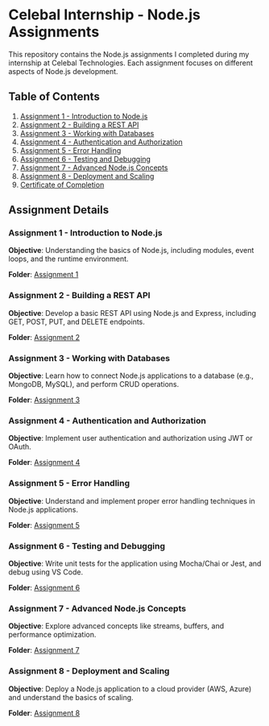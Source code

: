 # Celebal Internship - Node.js Assignments

This repository contains the Node.js assignments I completed during my internship at Celebal Technologies. Each assignment focuses on different aspects of Node.js development.

## Table of Contents

1. [Assignment 1 - Introduction to Node.js](#assignment-1---introduction-to-nodejs)
2. [Assignment 2 - Building a REST API](#assignment-2---building-a-rest-api)
3. [Assignment 3 - Working with Databases](#assignment-3---working-with-databases)
4. [Assignment 4 - Authentication and Authorization](#assignment-4---authentication-and-authorization)
5. [Assignment 5 - Error Handling](#assignment-5---error-handling)
6. [Assignment 6 - Testing and Debugging](#assignment-6---testing-and-debugging)
7. [Assignment 7 - Advanced Node.js Concepts](#assignment-7---advanced-nodejs-concepts)
8. [Assignment 8 - Deployment and Scaling](#assignment-8---deployment-and-scaling)
9. [Certificate of Completion](#certificate-of-completion)

## Assignment Details

### Assignment 1 - Introduction to Node.js

**Objective**: Understanding the basics of Node.js, including modules, event loops, and the runtime environment.

**Folder**: [Assignment 1](https://github.com/NukulKumawat/Celebal-Internship-Node.JS-/tree/708025990051689fa32792f4f2b32cfe622c6c8e/Assignment%201)

### Assignment 2 - Building a REST API

**Objective**: Develop a basic REST API using Node.js and Express, including GET, POST, PUT, and DELETE endpoints.

**Folder**: [Assignment 2](https://github.com/NukulKumawat/Celebal-Internship-Node.JS-/tree/708025990051689fa32792f4f2b32cfe622c6c8e/Assignment%202)

### Assignment 3 - Working with Databases

**Objective**: Learn how to connect Node.js applications to a database (e.g., MongoDB, MySQL), and perform CRUD operations.

**Folder**: [Assignment 3](https://github.com/NukulKumawat/Celebal-Internship-Node.JS-/tree/708025990051689fa32792f4f2b32cfe622c6c8e/Assignment%203)

### Assignment 4 - Authentication and Authorization

**Objective**: Implement user authentication and authorization using JWT or OAuth.

**Folder**: [Assignment 4](https://github.com/NukulKumawat/Celebal-Internship-Node.JS-/tree/708025990051689fa32792f4f2b32cfe622c6c8e/Assignment%204)

### Assignment 5 - Error Handling

**Objective**: Understand and implement proper error handling techniques in Node.js applications.

**Folder**: [Assignment 5](https://github.com/NukulKumawat/Celebal-Internship-Node.JS-/tree/708025990051689fa32792f4f2b32cfe622c6c8e/Assignment%205)

### Assignment 6 - Testing and Debugging

**Objective**: Write unit tests for the application using Mocha/Chai or Jest, and debug using VS Code.

**Folder**: [Assignment 6](https://github.com/NukulKumawat/Celebal-Internship-Node.JS-/tree/708025990051689fa32792f4f2b32cfe622c6c8e/Assignment%206)

### Assignment 7 - Advanced Node.js Concepts

**Objective**: Explore advanced concepts like streams, buffers, and performance optimization.

**Folder**: [Assignment 7](https://github.com/NukulKumawat/Celebal-Internship-Node.JS-/tree/708025990051689fa32792f4f2b32cfe622c6c8e/Assignment%207)

### Assignment 8 - Deployment and Scaling

**Objective**: Deploy a Node.js application to a cloud provider (AWS, Azure) and understand the basics of scaling.

**Folder**: [Assignment 8](https://github.com/NukulKumawat/Celebal-Internship-Node.JS-/tree/708025990051689fa32792f4f2b32cfe622c6c8e/eight_assignment)
